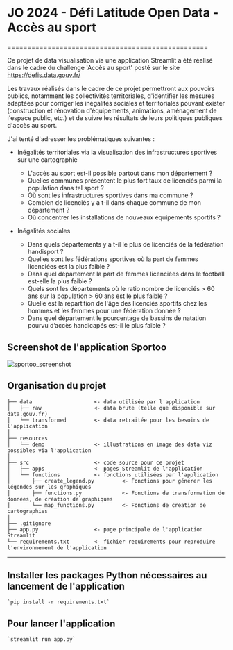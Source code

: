 # JO 2024 - Défi Latitude Open Data - Accès au sport
==================================================

Ce projet de data visualisation via une application Streamlit a été réalisé dans le cadre du challenge 'Accès au sport' posté sur le site https://defis.data.gouv.fr/

Les travaux réalisés dans le cadre de ce projet permettront aux pouvoirs publics, notamment les collectivités territoriales, d'identifier les mesures adaptées pour corriger les inégalités sociales et territoriales pouvant exister
(construction et rénovation d'équipements, animations, aménagement de l'espace public, etc.) et de suivre les résultats de leurs politiques publiques d'accès au sport.

J'ai tenté d'adresser les problématiques suivantes :

- Inégalités territoriales via la visualisation des infrastructures sportives sur une cartographie
    - L'accès au sport est-il possible partout dans mon département ?
    - Quelles communes présentent le plus fort taux de licenciés parmi la population dans tel sport ?
    - Où sont les infrastructures sportives dans ma commune ?
    - Combien de licenciés y a t-il dans chaque commune de mon département ?
    - Où concentrer les installations de nouveaux équipements sportifs ?

- Inégalités sociales
    - Dans quels départements y a t-il le plus de licenciés de la fédération handisport ?
    - Quelles sont les fédérations sportives où la part de femmes licenciées est la plus faible ? 
    - Dans quel département la part de femmes licenciées dans le football est-elle la plus faible ?
    - Quels sont les départements où le ratio nombre de licenciés > 60 ans sur la population > 60 ans est le plus faible ?
    - Quelle est la répartition de l'âge des licenciés sportifs chez les hommes et les femmes pour une fédération donnée ?
    - Dans quel département le pourcentage de bassins de natation pourvu d’accès handicapés est-il le plus faible ?

Screenshot de l'application Sportoo
------------
![sportoo_screenshot](https://github.com/user-attachments/assets/a85c2b05-b1e9-40e7-917d-0fa4bec73d29)




Organisation du projet
------------

    ├── data                    <- data utilisée par l'application
    │   ├── raw                 <- data brute (telle que disponible sur data.gouv.fr)
    │   └── transformed         <- data retraitée pour les besoins de l'application        
    │
    ├── resources               
    │   └── demo                <- illustrations en image des data viz possibles via l'application
    │
    ├── src                     <- code source pour ce projet
    │   ├── apps                <- pages Streamlit de l'application
    │   └── functions           <- fonctions utilisées par l'application
    │       ├── create_legend.py         <- Fonctions pour générer les légendes sur les graphiques
    │       ├── functions.py             <- Fonctions de transformation de données, de création de graphiques
    │       └── map_functions.py         <- Fonctions de création de cartographies
    │   
    ├── .gitignore              
    ├── app.py                  <- page principale de l'application Streamlit
    └── requirements.txt        <- fichier requirements pour reproduire l'environnement de l'application
    
------------

## Installer les packages Python nécessaires au lancement de l'application

    `pip install -r requirements.txt`

## Pour lancer l'application

    `streamlit run app.py`

